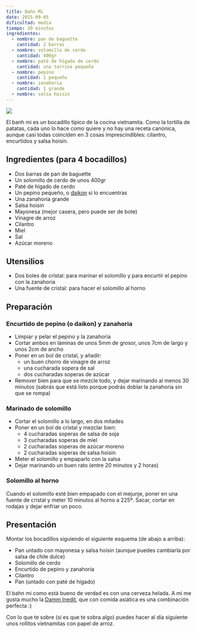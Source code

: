 ```yaml
---
title: Bahn Mi
date: 2015-09-05
dificultad: media
tiempo: 30 minutos
ingredientes:
  - nombre: pan de baguette
    cantidad: 2 barras
  - nombre: solomillo de cerdo
    cantidad: 400gr
  - nombre: paté de hígado de cerdo
    cantidad: una tarrina pequeña
  - nombre: pepino
    cantidad: 1 pequeño
  - nombre: zanahoria
    cantidad: 1 grande
  - nombre: salsa hoisin
---
```


![](https://igcdn-photos-h-a.akamaihd.net/hphotos-ak-xaf1/t51.2885-15/11378140_1617343951884519_466218161_n.jpg)

El banh mi es un bocadillo típico de la cocina vietnamita. Como la tortilla de patatas, cada uno lo hace como quiere y no hay una receta canónica, aunque casi todas coinciden en 3 cosas imprescindibles: cilantro, encurtidos y salsa hoisin.

## Ingredientes (para 4 bocadillos)

- Dos barras de pan de baguette
- Un solomillo de cerdo de unos 400gr
- Paté de hígado de cerdo
- Un pepino pequeño, o [daikon](https://es.wikipedia.org/wiki/Raphanus_sativus) si lo encuentras
- Una zanahoria grande
- Salsa hoisin
- Mayonesa (mejor casera, pero puede ser de bote)
- Vinagre de arroz
- Cilantro
- Miel
- Sal
- Azúcar moreno

## Utensilios

- Dos boles de cristal: para marinar el solomillo y para encurtir el pepino con la zanahoria
- Una fuente de cristal: para hacer el solomillo al horno

## Preparación

### Encurtido de pepino (o daikon) y zanahoria

- Limpiar y pelar el pepino y la zanahoria
- Cortar ambos en láminas de unos 5mm de grosor, unos 7cm de largo y unos 2cm de ancho
- Poner en un bol de cristal, y añadir:
  - un buen chorro de vinagre de arroz
  - una cucharada sopera de sal
  - dos cucharadas soperas de azúcar
- Remover bien para que se mezcle todo, y dejar marinando al menos 30 minutos (sabrás que está listo porque podrás doblar la zanahoria sin que se rompa)

### Marinado de solomillo

- Cortar el solomillo a lo largo, en dos mitades
- Poner en un bol de cristal y mezclar bien:
  - 4 cucharadas soperas de salsa de soja
  - 3 cucharadas soperas de miel
  - 2 cucharadas soperas de azúcar moreno
  - 2 cucharadas soperas de salsa hoisin
- Meter el solomillo y empaparlo con la salsa
- Dejar marinando un buen rato (entre 20 minutos y 2 horas)

### Solomillo al horno

Cuando el solomillo esté bien empapado con el mejunje, poner en una fuente de cristal y meter 10 minutos al horno a 225º. Sacar, cortar en rodajas y dejar enfriar un poco.

## Presentación

Montar los bocadillos siguiendo el siguiente esquema (de abajo a arriba):

- Pan untado con mayonesa y salsa hoisin (aunque puedes cambiarla por salsa de chile dulce)
- Solomillo de cerdo
- Encurtido de pepino y zanahoria
- Cilantro
- Pan (untado con paté de hígado)

El bahn mi como está bueno de verdad es con una cerveza helada. A mi me gusta mucho la [Damm Inedit](http://www.ineditdamm.com), que con comida asiática es una combinación perfecta :)

Con lo que te sobre (si es que te sobra algo) puedes hacer al día siguiente unos rollitos vietnamitas con papel de arroz.
